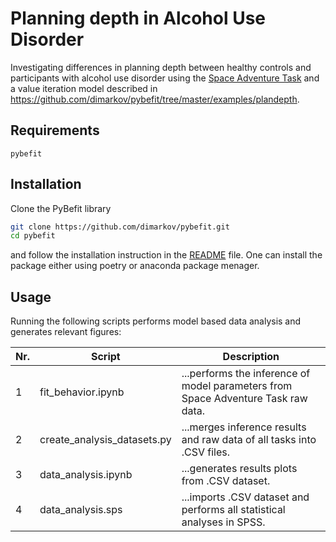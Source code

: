 # Planning depth in Alcohol Use Disorder
Investigating differences in planning depth between healthy controls and participants with alcohol use disorder using the [Space Adventure Task](https://github.com/dimarkov/sat) and
a value iteration model described in https://github.com/dimarkov/pybefit/tree/master/examples/plandepth.

Requirements
------------
    pybefit

Installation
------------
Clone the PyBefit library
```sh
git clone https://github.com/dimarkov/pybefit.git
cd pybefit
```
and follow the installation instruction in the [README](https://github.com/dimarkov/pybefit) file. One 
can install the package either using poetry or anaconda package menager. 

Usage
------------
Running the following scripts performs model based data analysis and generates relevant figures:

| Nr. | Script  | Description |
| ------------- | ------------- | ------------- |
| 1  |  fit_behavior.ipynb  | ...performs the inference of model parameters from Space Adventure Task raw data.  |
| 2  |  create_analysis_datasets.py  | ...merges inference results and raw data of all tasks into .CSV files.  |
| 3  |  data_analysis.ipynb  | ...generates results plots from .CSV dataset.  |
| 4  |  data_analysis.sps  | ...imports .CSV dataset and performs all statistical analyses in SPSS.  |
